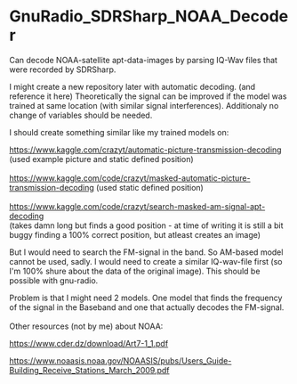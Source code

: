 # GnuRadio_SDRSharp_NOAA_Decoder
Can decode NOAA-satellite apt-data-images by parsing IQ-Wav files that were recorded by SDRSharp.

I might create a new repository later with automatic decoding. (and reference it here)
Theoretically the signal can be improved if the model was trained at same location (with similar signal interferences).
Additionaly no change of variables should be needed.

I should create something similar like my trained models on:

https://www.kaggle.com/crazyt/automatic-picture-transmission-decoding 
(used example picture and static defined position)
\
\
https://www.kaggle.com/code/crazyt/masked-automatic-picture-transmission-decoding 
(used static defined position)
\
\
https://www.kaggle.com/code/crazyt/search-masked-am-signal-apt-decoding \
(takes damn long but finds a good position - at time of writing it is still a bit buggy finding a 100% correct position, but atleast creates an image)


But I would need to search the FM-signal in the band.
So AM-based model cannot be used, sadly.
I would need to create a similar IQ-wav-file first (so I'm 100% shure about the data of the original image).
This should be possible with gnu-radio.

Problem is that I might need 2 models.
One model that finds the frequency of the signal in the Baseband and one that actually decodes the FM-signal.
\
\
Other resources (not by me) about NOAA:

https://www.cder.dz/download/Art7-1_1.pdf

https://www.noaasis.noaa.gov/NOAASIS/pubs/Users_Guide-Building_Receive_Stations_March_2009.pdf
